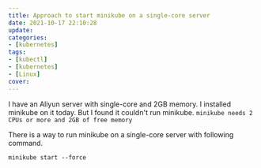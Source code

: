 ```yaml
---
title: Approach to start minikube on a single-core server
date: 2021-10-17 22:10:28
update:
categories:
- [kubernetes]
tags:
- [kubectl]
- [kubernetes]
- [Linux]
cover:
---
```


I have an Aliyun server with single-core and 2GB memory. I installed minikube on it today. But I found it couldn't run minikube. `minikube needs 2 CPUs or more and 2GB of free memory`

There is a way to run minikube on a single-core server with following command.

```shell
minikube start --force
```
